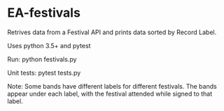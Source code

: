 # EA-festivals

Retrives data from a Festival API and prints data sorted by Record Label.

Uses python 3.5+ and pytest

Run: python festivals.py

Unit tests: pytest tests.py

Note: Some bands have different labels for different festivals. The bands appear under each label, with the festival attended while signed to that label.
